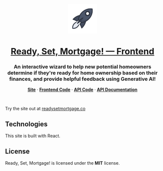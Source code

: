 <p align="center">
  <a href="https://readysetmortgage.co">
    <img src="https://raw.githubusercontent.com/ready-set-mortgage/ready-set-mortgage-frontend/main/src/Assets/logo.svg" height="96">
    <h1 align="center">Ready, Set, Mortgage! — Frontend</h1>
  </a>
</p>

<h3 align="center">
  An interactive wizard to help new potential homeowners determine if they're ready for home ownership based on their finances, and provide helpful feedback using Generative AI!
</h3>

<p align="center">
    <a href="https://readysetmortgage.co"><strong>Site</strong></a>  ·
    <a href="https://github.com/ready-set-mortgage/ready-set-mortgage-frontend"><strong>Frontend Code</strong></a>  ·
  <a href="https://github.com/ready-set-mortgage/ready-set-mortgage-api"><strong>API Code</strong></a> ·
  <a href="https://api.readysetmortgage.co/docs"><strong>API Documentation</strong></a>
</p>
<br/>

Try the site out at [readysetmortgage.co](https://readysetmortgage.co)

## Technologies

This site is built with React.

## License

Ready, Set, Mortgage! is licensed under the **MIT** license.
